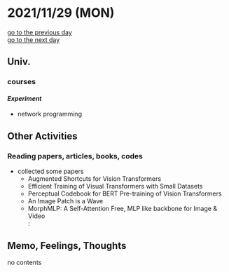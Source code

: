 # 2021/11/29 (MON)

<div class="date_jumper">
  <a class="link_wrapper" href="./28th.md"><div class="button">go to the previous day</div></a>
  <a class="link_wrapper" href="./30th.md"><div class="button">go to the next day</div></a>
</div>

## Univ.
### courses
#### *Experiment*
- network programming

## Other Activities

### Reading papers, articles, books, codes
- collected some papers
  - Augmented Shortcuts for Vision Transformers
  - Efficient Training of Visual Transformers with Small Datasets
  - Perceptual Codebook for BERT Pre-training of Vision Transformers
  - An Image Patch is a Wave
  - MorphMLP: A Self-Attention Free, MLP like backbone for Image & Video  
  :

## Memo, Feelings, Thoughts
no contents
